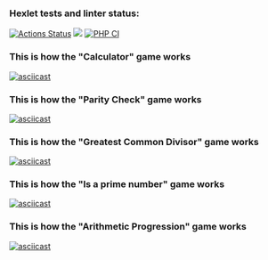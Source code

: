 ### Hexlet tests and linter status:
[![Actions Status](https://github.com/Ch1psCh1ps/php-project-lvl1/workflows/hexlet-check/badge.svg)](https://github.com/Ch1psCh1ps/php-project-lvl1/actions)
<a href="https://codeclimate.com/github/codeclimate/codeclimate/maintainability"><img src="https://api.codeclimate.com/v1/badges/a99a88d28ad37a79dbf6/maintainability" /></a>
[![PHP CI](https://github.com/Ch1psCh1ps/php-project-lvl1/actions/workflows/linterRun.yml/badge.svg)](https://github.com/Ch1psCh1ps/php-project-lvl1/actions/workflows/linterRun.yml)
### This is how the "Calculator" game works
[![asciicast](https://asciinema.org/a/QkKC5DWS1kY5zGmIckkzFchg3.svg)](https://asciinema.org/a/QkKC5DWS1kY5zGmIckkzFchg3)
### This is how the "Parity Check" game works
[![asciicast](https://asciinema.org/a/C6q0UKOvK3DWxXyFDK1zB1Bfq.svg)](https://asciinema.org/a/C6q0UKOvK3DWxXyFDK1zB1Bfq)
### This is how the "Greatest Common Divisor" game works
[![asciicast](https://asciinema.org/a/Bkkh5IM5Xi2QAoJlgPVpOsbjb.svg)](https://asciinema.org/a/Bkkh5IM5Xi2QAoJlgPVpOsbjb)
### This is how the "Is a prime number" game works
[![asciicast](https://asciinema.org/a/vNd9fQcFWcXF0UG6XHMzru2vE.svg)](https://asciinema.org/a/vNd9fQcFWcXF0UG6XHMzru2vE)
### This is how the "Arithmetic Progression" game works
[![asciicast](https://asciinema.org/a/ujJXabCZlavhtTkffzqleZnea.svg)](https://asciinema.org/a/ujJXabCZlavhtTkffzqleZnea)